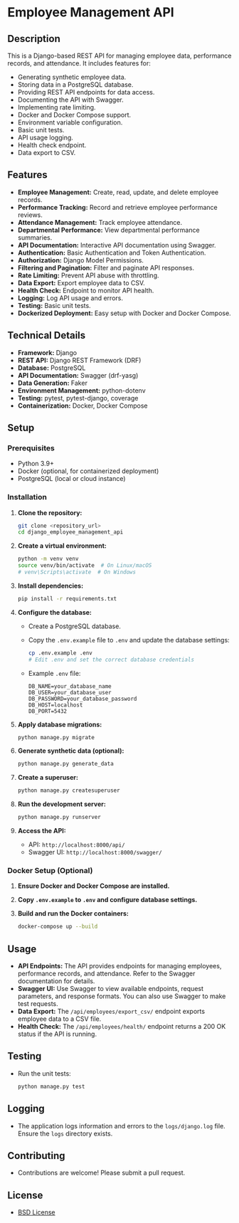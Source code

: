 # Employee Management API

## Description

This is a Django-based REST API for managing employee data, performance records, and attendance. It includes features for:

-   Generating synthetic employee data.
-   Storing data in a PostgreSQL database.
-   Providing REST API endpoints for data access.
-   Documenting the API with Swagger.
-   Implementing rate limiting.
-   Docker and Docker Compose support.
-   Environment variable configuration.
-   Basic unit tests.
-   API usage logging.
-   Health check endpoint.
-   Data export to CSV.

## Features

-   **Employee Management:** Create, read, update, and delete employee records.
-   **Performance Tracking:** Record and retrieve employee performance reviews.
-   **Attendance Management:** Track employee attendance.
-   **Departmental Performance:** View departmental performance summaries.
-   **API Documentation:** Interactive API documentation using Swagger.
-   **Authentication:** Basic Authentication and Token Authentication.
-   **Authorization:** Django Model Permissions.
-   **Filtering and Pagination:** Filter and paginate API responses.
-   **Rate Limiting:** Prevent API abuse with throttling.
-   **Data Export:** Export employee data to CSV.
-   **Health Check:** Endpoint to monitor API health.
-   **Logging:** Log API usage and errors.
-   **Testing:** Basic unit tests.
-   **Dockerized Deployment:** Easy setup with Docker and Docker Compose.

## Technical Details

-   **Framework:** Django
-   **REST API:** Django REST Framework (DRF)
-   **Database:** PostgreSQL
-   **API Documentation:** Swagger (drf-yasg)
-   **Data Generation:** Faker
-   **Environment Management:** python-dotenv
-   **Testing:** pytest, pytest-django, coverage
-   **Containerization:** Docker, Docker Compose

## Setup

### Prerequisites

-   Python 3.9+
-   Docker (optional, for containerized deployment)
-   PostgreSQL (local or cloud instance)

### Installation

1.  **Clone the repository:**

    ```bash
    git clone <repository_url>
    cd django_employee_management_api
    ```

2.  **Create a virtual environment:**

    ```bash
    python -m venv venv
    source venv/bin/activate  # On Linux/macOS
    # venv\Scripts\activate  # On Windows
    ```

3.  **Install dependencies:**

    ```bash
    pip install -r requirements.txt
    ```

4.  **Configure the database:**

    -   Create a PostgreSQL database.
    -   Copy the `.env.example` file to `.env` and update the database settings:

        ```bash
        cp .env.example .env
        # Edit .env and set the correct database credentials
        ```

    -   Example `.env` file:

        ```
        DB_NAME=your_database_name
        DB_USER=your_database_user
        DB_PASSWORD=your_database_password
        DB_HOST=localhost
        DB_PORT=5432
        ```

5.  **Apply database migrations:**

    ```bash
    python manage.py migrate
    ```

6.  **Generate synthetic data (optional):**

    ```bash
    python manage.py generate_data
    ```

7.  **Create a superuser:**

    ```bash
    python manage.py createsuperuser
    ```

8.  **Run the development server:**

    ```bash
    python manage.py runserver
    ```

9.  **Access the API:**

    -   API: `http://localhost:8000/api/`
    -   Swagger UI: `http://localhost:8000/swagger/`

### Docker Setup (Optional)

1.  **Ensure Docker and Docker Compose are installed.**
2.  **Copy `.env.example` to `.env` and configure database settings.**
3.  **Build and run the Docker containers:**

    ```bash
    docker-compose up --build
    ```

## Usage

-   **API Endpoints:** The API provides endpoints for managing employees, performance records, and attendance.  Refer to the Swagger documentation for details.
-   **Swagger UI:** Use Swagger to view available endpoints, request parameters, and response formats.  You can also use Swagger to make test requests.
-   **Data Export:** The `/api/employees/export_csv/` endpoint exports employee data to a CSV file.
-   **Health Check:** The `/api/employees/health/` endpoint returns a 200 OK status if the API is running.

## Testing

-   Run the unit tests:

    ```bash
    python manage.py test
    ```

## Logging

-   The application logs information and errors to the `logs/django.log` file.  Ensure the `logs` directory exists.

## Contributing

-   Contributions are welcome!  Please submit a pull request.

## License

-   [BSD License](https://opensource.org/licenses/BSD-3-Clause)